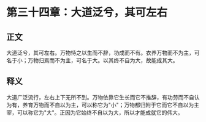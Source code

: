 # 第三十四章：大道泛兮，其可左右

## 正文
大道泛兮，其可左右。万物恃之以生而不辞，功成而不有。衣养万物而不为主，可名于小；万物归焉而不为主，可名于大。以其终不自为大，故能成其大。

## 释义
大道广泛流行，左右上下无所不到。万物依靠它生长而它不推辞，有功劳而不自认为有，养育万物而不自以为主，可以称它为"小"；万物都归附于它而它不自以为主宰，可以称它为"大"。正因为它始终不自以为大，所以才能成就它的伟大。